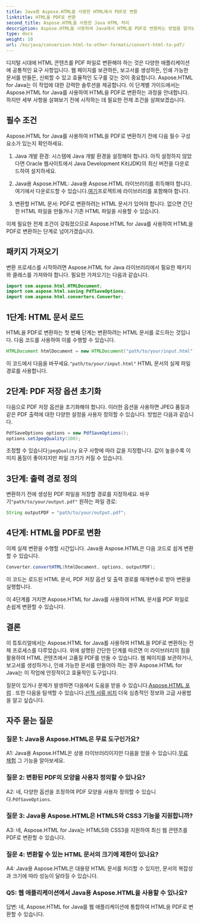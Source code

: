 ```yaml
---
title: Java용 Aspose.HTML을 사용한 HTML에서 PDF로 변환
linktitle: HTML을 PDF로 변환
second_title: Aspose.HTML을 사용한 Java HTML 처리
description: Aspose.HTML을 사용하여 Java에서 HTML을 PDF로 변환하는 방법을 알아보세요. HTML 콘텐츠에서 고품질 PDF를 손쉽게 만들어보세요.
type: docs
weight: 10
url: /ko/java/conversion-html-to-other-formats/convert-html-to-pdf/
---
```

디지털 시대에 HTML 콘텐츠를 PDF 파일로 변환해야 하는 것은 다양한 애플리케이션에 공통적인 요구 사항입니다. 웹 페이지를 보관하든, 보고서를 생성하든, 인쇄 가능한 문서를 만들든, 신뢰할 수 있고 효율적인 도구를 갖는 것이 중요합니다. Aspose.HTML for Java는 이 작업에 대한 강력한 솔루션을 제공합니다. 이 단계별 가이드에서는 Aspose.HTML for Java를 사용하여 HTML을 PDF로 변환하는 과정을 안내합니다. 하지만 세부 사항을 살펴보기 전에 시작하는 데 필요한 전제 조건을 살펴보겠습니다.

## 필수 조건

Aspose.HTML for Java를 사용하여 HTML을 PDF로 변환하기 전에 다음 필수 구성 요소가 있는지 확인하세요.

1. Java 개발 환경: 시스템에 Java 개발 환경을 설정해야 합니다. 아직 설정하지 않았다면 Oracle 웹사이트에서 Java Development Kit(JDK)의 최신 버전을 다운로드하여 설치하세요.

2.  Java용 Aspose.HTML: Java용 Aspose.HTML 라이브러리를 취득해야 합니다. 여기에서 다운로드할 수 있습니다.[여기](https://releases.aspose.com/html/java/)프로젝트에 라이브러리를 포함해야 합니다.

3. 변환할 HTML 문서: PDF로 변환하려는 HTML 문서가 있어야 합니다. 없으면 간단한 HTML 파일을 만들거나 기존 HTML 파일을 사용할 수 있습니다.

이제 필요한 전제 조건이 갖춰졌으므로 Aspose.HTML for Java를 사용하여 HTML을 PDF로 변환하는 단계로 넘어가겠습니다.

## 패키지 가져오기

변환 프로세스를 시작하려면 Aspose.HTML for Java 라이브러리에서 필요한 패키지와 클래스를 가져와야 합니다. 필요한 가져오기는 다음과 같습니다.

```java
import com.aspose.html.HTMLDocument;
import com.aspose.html.saving.PdfSaveOptions;
import com.aspose.html.converters.Converter;
```

## 1단계: HTML 문서 로드

HTML을 PDF로 변환하는 첫 번째 단계는 변환하려는 HTML 문서를 로드하는 것입니다. 다음 코드를 사용하여 이를 수행할 수 있습니다.

```java
HTMLDocument htmlDocument = new HTMLDocument("path/to/your/input.html");
```

 이 코드에서 다음을 바꾸세요.`"path/to/your/input.html"` HTML 문서의 실제 파일 경로를 사용합니다.

## 2단계: PDF 저장 옵션 초기화

다음으로 PDF 저장 옵션을 초기화해야 합니다. 이러한 옵션을 사용하면 JPEG 품질과 같은 PDF 출력에 대한 다양한 설정을 사용자 정의할 수 있습니다. 방법은 다음과 같습니다.

```java
PdfSaveOptions options = new PdfSaveOptions();
options.setJpegQuality(100);
```

 조정할 수 있습니다`jpegQuality` 요구 사항에 따라 값을 지정합니다. 값이 높을수록 이미지 품질이 좋아지지만 파일 크기가 커질 수 있습니다.

## 3단계: 출력 경로 정의

 변환하기 전에 생성된 PDF 파일을 저장할 경로를 지정하세요. 바꾸기`"path/to/your/output.pdf"` 원하는 파일 경로:

```java
String outputPDF = "path/to/your/output.pdf";
```

## 4단계: HTML을 PDF로 변환

이제 실제 변환을 수행할 시간입니다. Java용 Aspose.HTML은 다음 코드로 쉽게 변환할 수 있습니다.

```java
Converter.convertHTML(htmlDocument, options, outputPDF);
```

이 코드는 로드된 HTML 문서, PDF 저장 옵션 및 출력 경로를 매개변수로 받아 변환을 실행합니다.

이 4단계를 거치면 Aspose.HTML for Java를 사용하여 HTML 문서를 PDF 파일로 손쉽게 변환할 수 있습니다.

## 결론

이 튜토리얼에서는 Aspose.HTML for Java를 사용하여 HTML을 PDF로 변환하는 전체 프로세스를 다루었습니다. 위에 설명된 간단한 단계를 따르면 이 라이브러리의 힘을 활용하여 HTML 콘텐츠에서 고품질 PDF를 만들 수 있습니다. 웹 페이지를 보관하거나, 보고서를 생성하거나, 인쇄 가능한 문서를 만들어야 하는 경우 Aspose.HTML for Java는 이 작업에 안정적이고 효율적인 도구입니다.

 질문이 있거나 문제가 발생하면 다음에서 도움을 받을 수 있습니다.[Aspose.HTML 포럼](https://forum.aspose.com/) . 또한 다음을 탐색할 수 있습니다.[선적 서류 비치](https://reference.aspose.com/html/java/) 더욱 심층적인 정보와 고급 사용법을 알고 싶습니다.

## 자주 묻는 질문

### 질문 1: Java용 Aspose.HTML은 무료 도구인가요?
   
 A1: Java용 Aspose.HTML은 상용 라이브러리이지만 다음을 얻을 수 있습니다.[무료 체험](https://releases.aspose.com/) 그 기능을 알아보세요.

### 질문 2: 변환된 PDF의 모양을 사용자 정의할 수 있나요?

 A2: 네, 다양한 옵션을 조정하여 PDF 모양을 사용자 정의할 수 있습니다.`PdfSaveOptions`.

### 질문 3: Java용 Aspose.HTML은 HTML5와 CSS3 기능을 지원합니까?

A3: 네, Aspose.HTML for Java는 HTML5와 CSS3을 지원하여 최신 웹 콘텐츠를 PDF로 변환할 수 있습니다.

### 질문 4: 변환할 수 있는 HTML 문서의 크기에 제한이 있나요?

A4: Java용 Aspose.HTML은 대용량 HTML 문서를 처리할 수 있지만, 문서의 복잡성과 크기에 따라 성능이 달라질 수 있습니다.

### Q5: 웹 애플리케이션에서 Java용 Aspose.HTML을 사용할 수 있나요?

답변: 네, Aspose.HTML for Java를 웹 애플리케이션에 통합하여 HTML을 PDF로 변환할 수 있습니다.